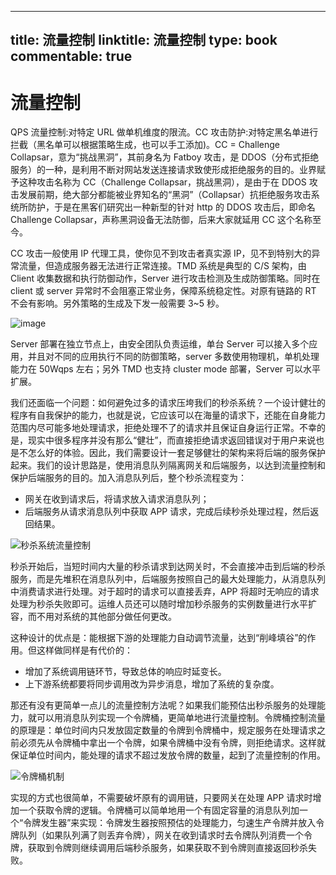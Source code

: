 
---
title: 流量控制
linktitle: 流量控制
type: book
commentable: true
---

# 流量控制

QPS 流量控制:对特定 URL 做单机维度的限流。CC 攻击防护:对特定黑名单进行拦截（黑名单可以根据策略生成，也可以手工添加)。CC = Challenge Collapsar，意为“挑战黑洞”，其前身名为 Fatboy 攻击，是 DDOS（分布式拒绝服务）的一种，是利用不断对网站发送连接请求致使形成拒绝服务的目的。业界赋予这种攻击名称为 CC（Challenge Collapsar，挑战黑洞），是由于在 DDOS 攻击发展前期，绝大部分都能被业界知名的“黑洞”（Collapsar）抗拒绝服务攻击系统所防护，于是在黑客们研究出一种新型的针对 http 的 DDOS 攻击后，即命名 Challenge Collapsar，声称黑洞设备无法防御，后来大家就延用 CC 这个名称至今。

CC 攻击一般使用 IP 代理工具，使你见不到攻击者真实源 IP，见不到特别大的异常流量，但造成服务器无法进行正常连接。TMD 系统是典型的 C/S 架构，由 Client 收集数据和执行防御动作，Server 进行攻击检测及生成防御策略。同时在 client 或 server 异常时不会阻塞正常业务，保障系统稳定性。对原有链路的 RT 不会有影响。另外策略的生成及下发一般需要 3~5 秒。

![image](https://user-images.githubusercontent.com/5803001/52053233-c4948a00-2593-11e9-9257-3733ec9df311.png)

Server 部署在独立节点上，由安全团队负责运维，单台 Server 可以接入多个应用，并且对不同的应用执行不同的防御策略，server 多数使用物理机，单机处理能力在 50Wqps 左右；另外 TMD 也支持 cluster mode 部署，Server 可以水平扩展。

我们还面临一个问题：如何避免过多的请求压垮我们的秒杀系统？一个设计健壮的程序有自我保护的能力，也就是说，它应该可以在海量的请求下，还能在自身能力范围内尽可能多地处理请求，拒绝处理不了的请求并且保证自身运行正常。不幸的是，现实中很多程序并没有那么“健壮”，而直接拒绝请求返回错误对于用户来说也是不怎么好的体验。因此，我们需要设计一套足够健壮的架构来将后端的服务保护起来。我们的设计思路是，使用消息队列隔离网关和后端服务，以达到流量控制和保护后端服务的目的。加入消息队列后，整个秒杀流程变为：

- 网关在收到请求后，将请求放入请求消息队列；
- 后端服务从请求消息队列中获取 APP 请求，完成后续秒杀处理过程，然后返回结果。

![秒杀系统流量控制](https://pic.imgdb.cn/item/607697968322e6675c41b011.jpg)

秒杀开始后，当短时间内大量的秒杀请求到达网关时，不会直接冲击到后端的秒杀服务，而是先堆积在消息队列中，后端服务按照自己的最大处理能力，从消息队列中消费请求进行处理。对于超时的请求可以直接丢弃，APP 将超时无响应的请求处理为秒杀失败即可。运维人员还可以随时增加秒杀服务的实例数量进行水平扩容，而不用对系统的其他部分做任何更改。

这种设计的优点是：能根据下游的处理能力自动调节流量，达到“削峰填谷”的作用。但这样做同样是有代价的：

- 增加了系统调用链环节，导致总体的响应时延变长。
- 上下游系统都要将同步调用改为异步消息，增加了系统的复杂度。

那还有没有更简单一点儿的流量控制方法呢？如果我们能预估出秒杀服务的处理能力，就可以用消息队列实现一个令牌桶，更简单地进行流量控制。令牌桶控制流量的原理是：单位时间内只发放固定数量的令牌到令牌桶中，规定服务在处理请求之前必须先从令牌桶中拿出一个令牌，如果令牌桶中没有令牌，则拒绝请求。这样就保证单位时间内，能处理的请求不超过发放令牌的数量，起到了流量控制的作用。

![令牌桶机制](https://pic.imgdb.cn/item/607697d38322e6675c423a6b.jpg)

实现的方式也很简单，不需要破坏原有的调用链，只要网关在处理 APP 请求时增加一个获取令牌的逻辑。令牌桶可以简单地用一个有固定容量的消息队列加一个“令牌发生器”来实现：令牌发生器按照预估的处理能力，匀速生产令牌并放入令牌队列（如果队列满了则丢弃令牌），网关在收到请求时去令牌队列消费一个令牌，获取到令牌则继续调用后端秒杀服务，如果获取不到令牌则直接返回秒杀失败。

    